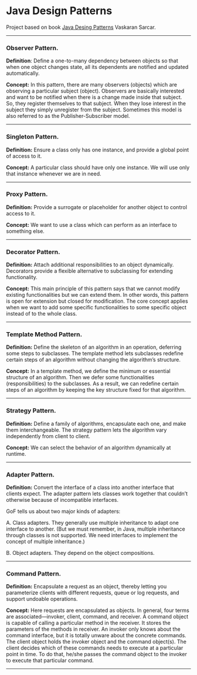 # Java Design Patterns
Project based on book [Java Desing Patterns](<https://books.google.com.mx/books?id=vPt9DwAAQBAJ&printsec=frontcover&dq=java+design+patterns+vaskaran&hl=es-419&sa=X&ved=0ahUKEwiRytzx06XjAhUPUK0KHfRRC4IQ6AEILDAA#v=onepage&q=java%20design%20patterns%20vaskaran&f=false>) Vaskaran Sarcar.

---

### Observer Pattern.

**Definition**: Define a one-to-many dependency between objects so that when one object changes state,
all its dependents are notified and updated automatically.

**Concept:** In this pattern, there are many observers (objects) which are observing a particular subject (object). Observers are basically interested and want to be notified when there is a change made inside that subject. So, they register themselves to that subject. When they lose interest in the subject they simply unregister from the subject. Sometimes this model is also referred to as the Publisher-Subscriber model.

---

### Singleton Pattern.

**Definition:** Ensure a class only has one instance, and provide a global point of access to it.

**Concept:** A particular class should have only one instance. We will use only that instance whenever we are in need.

---

### Proxy Pattern.

**Definition:** Provide a surrogate or placeholder for another object to control access to it.

**Concept:** We want to use a class which can perform as an interface to something else.

---

### Decorator Pattern.

**Definition:** Attach additional responsibilities to an object dynamically. Decorators provide a flexible
alternative to subclassing for extending functionality.

**Concept:** This main principle of this pattern says that we cannot modify existing functionalities but we can extend them.  In other words, this pattern is open for extension but closed for modification. The core concept applies when we want to add some specific functionalities to some specific object instead of to the
whole class.

---

### Template Method Pattern.

**Definition:** Define the skeleton of an algorithm in an operation, deferring some steps to subclasses. The
template method lets subclasses redefine certain steps of an algorithm without changing the algorithm’s
structure.

**Concept:** In a template method, we define the minimum or essential structure of an algorithm. Then we defer some functionalities (responsibilities) to the subclasses. As a result, we can redefine certain steps of an algorithm by keeping the key structure fixed for that algorithm.

---

### Strategy Pattern.

**Definition:** Define a family of algorithms, encapsulate each one, and make them interchangeable. The
strategy pattern lets the algorithm vary independently from client to client.

**Concept:** We can select the behavior of an algorithm dynamically at runtime.

---

### Adapter Pattern.

**Definition:** Convert the interface of a class into another interface that clients expect. The adapter
pattern lets classes work together that couldn’t otherwise because of incompatible interfaces.

GoF tells us about two major kinds of adapters:

A. Class adapters. They generally use multiple inheritance to adapt one interface to
another. (But we must remember, in Java, multiple inheritance through classes is not
supported. We need interfaces to implement the concept of multiple inheritance.)

B. Object adapters. They depend on the object compositions.

----

### Command Pattern.

**Definition:** Encapsulate a request as an object, thereby letting you parameterize clients with different
requests, queue or log requests, and support undoable operations.

**Concept:** Here requests are encapsulated as objects. In general, four terms are associated—invoker, client, command, and receiver. A command object is capable of calling a particular method in the receiver. It stores the parameters of the methods in receiver. An invoker only knows about the command interface, but it is totally unware about the concrete commands. The client object holds the invoker object and the command object(s). The client decides which of these commands needs to execute at a particular point in time. To do that, he/she passes the command object to the invoker to execute that particular command.

---

